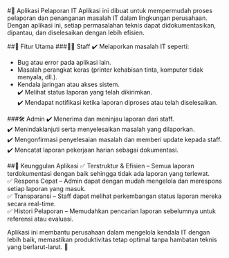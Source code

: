 #🚀 Aplikasi Pelaporan IT
Aplikasi ini dibuat untuk mempermudah proses pelaporan dan penanganan masalah IT dalam lingkungan perusahaan. Dengan aplikasi ini, setiap permasalahan teknis dapat didokumentasikan, dipantau, dan diselesaikan dengan lebih efisien.

##🎯 Fitur Utama
###👨‍💻 Staff
✔️ Melaporkan masalah IT seperti:<br>

* Bug atau error pada aplikasi lain.<br>
* Masalah perangkat keras (printer kehabisan tinta, komputer tidak menyala, dll.).<br>
* Kendala jaringan atau akses sistem.<br>
✔️ Melihat status laporan yang telah dikirimkan.<br>
✔️ Mendapat notifikasi ketika laporan diproses atau telah diselesaikan.<br>

###🛠️ Admin
✔️ Menerima dan meninjau laporan dari staff.<br>
✔️ Menindaklanjuti serta menyelesaikan masalah yang dilaporkan.<br>
✔️ Mengonfirmasi penyelesaian masalah dan memberi update kepada staff.<br>
✔️ Mencatat laporan pekerjaan harian sebagai dokumentasi.<br>

##📌 Keunggulan Aplikasi
✅ Terstruktur & Efisien – Semua laporan terdokumentasi dengan baik sehingga tidak ada laporan yang terlewat.<br>
✅ Respons Cepat – Admin dapat dengan mudah mengelola dan merespons setiap laporan yang masuk.<br>
✅ Transparansi – Staff dapat melihat perkembangan status laporan mereka secara real-time.<br>
✅ Histori Pelaporan – Memudahkan pencarian laporan sebelumnya untuk referensi atau evaluasi.<br>

Aplikasi ini membantu perusahaan dalam mengelola kendala IT dengan lebih baik, memastikan produktivitas tetap optimal tanpa hambatan teknis yang berlarut-larut. 🚀
